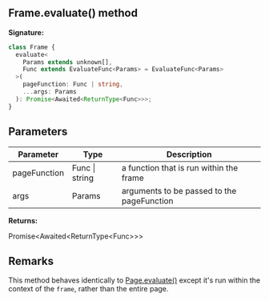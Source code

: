 ## Frame.evaluate() method

**Signature:**

```typescript
class Frame {
  evaluate<
    Params extends unknown[],
    Func extends EvaluateFunc<Params> = EvaluateFunc<Params>
  >(
    pageFunction: Func | string,
    ...args: Params
  ): Promise<Awaited<ReturnType<Func>>>;
}
```

## Parameters

| Parameter    | Type           | Description                                |
| ------------ | -------------- | ------------------------------------------ |
| pageFunction | Func \| string | a function that is run within the frame    |
| args         | Params         | arguments to be passed to the pageFunction |

**Returns:**

Promise&lt;Awaited&lt;ReturnType&lt;Func&gt;&gt;&gt;

## Remarks

This method behaves identically to [Page.evaluate()](./puppeteer.page.evaluate.md) except it's run within the context of the `frame`, rather than the entire page.
